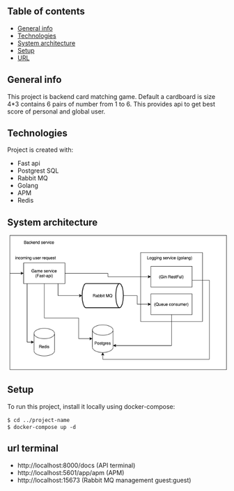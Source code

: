 ## Table of contents
* [General info](#general-info)
* [Technologies](#technologies)
* [System architecture](#system-architecture)
* [Setup](#setup)
* [URL](#url-terminal)


## General info
This project is backend card matching game. Default a cardboard is size 4*3
contains 6 pairs of number from 1 to 6. This provides api to get best score of personal and global user.
	
## Technologies
Project is created with:
* Fast api
* Postgrest SQL
* Rabbit MQ
* Golang
* APM
* Redis
	
## System architecture

![plot](./diagrams/architecture_overview.png)


## Setup
To run this project, install it locally using docker-compose:

```
$ cd ../project-name
$ docker-compose up -d
```

## url terminal
* http://localhost:8000/docs (API terminal)
* http://localhost:5601/app/apm (APM)
* http://localhost:15673 (Rabbit MQ management guest:guest)
